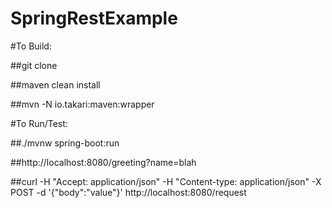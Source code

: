 # SpringRestExample

#To Build:

##git clone <repo>

##maven clean install

##mvn -N io.takari:maven:wrapper

#To Run/Test:

##./mvnw spring-boot:run

##http://localhost:8080/greeting?name=blah

##curl -H "Accept: application/json" -H "Content-type: application/json" -X POST -d '{"body":"value"}' http://localhost:8080/request

